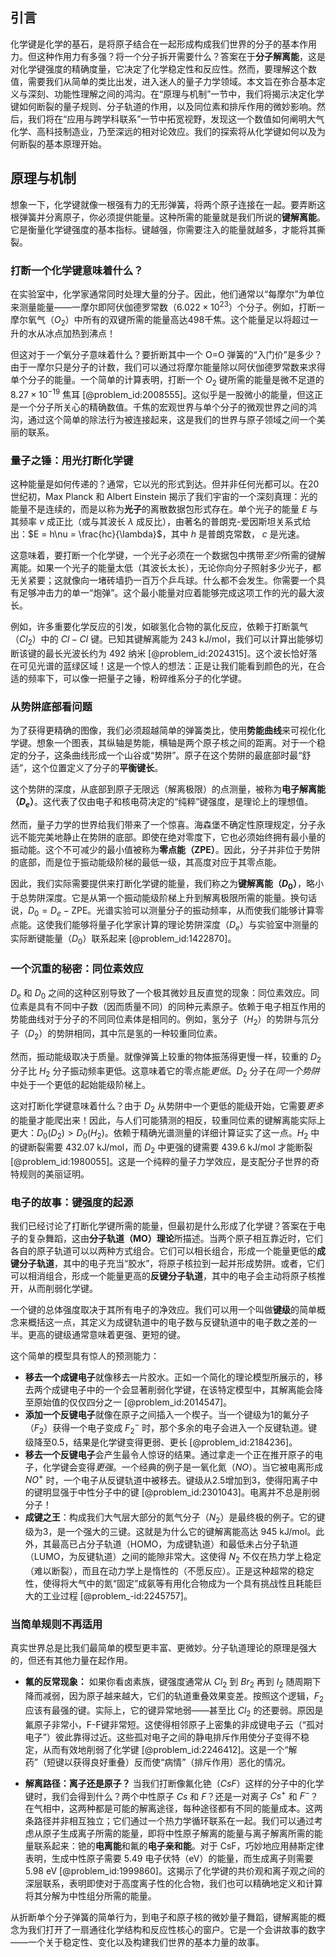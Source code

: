 ## 引言
化学键是化学的基石，是将原子结合在一起形成构成我们世界的分子的基本作用力。但这种作用力有多强？将一个分子拆开需要什么？答案在于**分子解离能**，这是对化学键强度的精确度量，它决定了化学稳定性和反应性。然而，要理解这个数值，需要我们从简单的类比出发，进入迷人的量子力学领域。本文旨在弥合基本定义与深刻、功能性理解之间的鸿沟。在“原理与机制”一节中，我们将揭示决定化学键如何断裂的量子规则、分子轨道的作用，以及同位素和排斥作用的微妙影响。然后，我们将在“应用与跨学科联系”一节中拓宽视野，发现这一个数值如何阐明大气化学、高科技制造业，乃至深远的相对论效应。我们的探索将从化学键如何以及为何断裂的基本原理开始。

## 原理与机制

想象一下，化学键就像一根强有力的无形弹簧，将两个原子连接在一起。要弄断这根弹簧并分离原子，你必须提供能量。这种所需的能量就是我们所说的**键解离能**。它是衡量化学键强度的基本指标。键越强，你需要注入的能量就越多，才能将其撕裂。

### 打断一个化学键意味着什么？

在实验室中，化学家通常同时处理大量的分子。因此，他们通常以“每摩尔”为单位来测量能量——一摩尔即阿伏伽德罗常数（$6.022 \times 10^{23}$）个分子。例如，打断一摩尔氧气（$O_2$）中所有的双键所需的能量高达$498$千焦。这个能量足以将超过一升的水从冰点加热到沸点！

但这对于*一个*氧分子意味着什么？要折断其中一个 O=O 弹簧的“入门价”是多少？由于一摩尔只是分子的计数，我们可以通过将摩尔能量除以阿伏伽德罗常数来求得单个分子的能量。一个简单的计算表明，打断一个 $O_2$ 键所需的能量是微不足道的 $8.27 \times 10^{-19}$ 焦耳 [@problem_id:2008555]。这似乎是一股微小的能量，但这正是一个分子所关心的精确数值。千焦的宏观世界与单个分子的微观世界之间的鸿沟，通过这个简单的除法行为被连接起来，这是我们的世界与原子领域之间一个美丽的联系。

### 量子之锤：用光打断化学键

这种能量是如何传递的？通常，它以光的形式到达。但并非任何光都可以。在20世纪初，Max Planck 和 Albert Einstein 揭示了我们宇宙的一个深刻真理：光的能量不是连续的，而是以称为**光子**的离散数据包形式存在。单个光子的能量 $E$ 与其频率 $\nu$ 成正比（或与其波长 $\lambda$ 成反比），由著名的普朗克-爱因斯坦关系式给出：$E = h\nu = \frac{hc}{\lambda}$，其中 $h$ 是普朗克常数， $c$ 是光速。

这意味着，要打断一个化学键，一个光子必须在一个数据包中携带*至少*所需的键解离能。如果一个光子的能量太低（其波长太长），无论你向分子照射多少光子，都无关紧要；这就像向一堵砖墙扔一百万个乒乓球。什么都不会发生。你需要一个具有足够冲击力的单一“炮弹”。这个最小能量对应着能够完成这项工作的光的最大波长。

例如，许多重要化学反应的引发，如碳氢化合物的氯化反应，依赖于打断氯气（$Cl_2$）中的 $Cl-Cl$ 键。已知其键解离能为 $243$ kJ/mol，我们可以计算出能够切断该键的最长光波长约为 $492$ 纳米 [@problem_id:2024315]。这个波长恰好落在可见光谱的蓝绿区域！这是一个惊人的想法：正是让我们能看到颜色的光，在合适的频率下，可以像一把量子之锤，粉碎维系分子的化学键。

### 从势阱底部看问题

为了获得更精确的图像，我们必须超越简单的弹簧类比，使用**势能曲线**来可视化化学键。想象一个图表，其纵轴是势能，横轴是两个原子核之间的距离。对于一个稳定的分子，这条曲线形成一个山谷或“势阱”。原子在这个势阱的最底部时最“舒适”，这个位置定义了分子的**平衡键长**。

这个势阱的深度，从底部到原子无限远（解离极限）的点测量，被称为**电子解离能（$D_e$）**。这代表了仅由电子和核电荷决定的“纯粹”键强度，是理论上的理想值。

然而，量子力学的世界给我们带来了一个惊喜。海森堡不确定性原理规定，分子永远不能完美地静止在势阱的底部。即使在绝对零度下，它也必须始终拥有最小量的振动能。这个不可减少的最小值被称为**零点能（ZPE）**。因此，分子并非位于势阱的底部，而是位于振动能级阶梯的最低一级，其高度对应于其零点能。

因此，我们实际需要提供来打断化学键的能量，我们称之为**键解离能（$D_0$）**，略小于总势阱深度。它是从第一个振动能级阶梯上升到解离极限所需的能量。换句话说，$D_0 = D_e - \text{ZPE}$。光谱实验可以测量分子的振动频率，从而使我们能够计算零点能。这使我们能够将量子化学家计算的理论势阱深度（$D_e$）与实验室中测量的实际断键能量（$D_0$）联系起来 [@problem_id:1422870]。

### 一个沉重的秘密：同位素效应

$D_e$ 和 $D_0$ 之间的这种区别导致了一个极其微妙且反直觉的现象：同位素效应。同位素是具有不同中子数（因而质量不同）的同种元素原子。依赖于电子相互作用的势能曲线对于分子的不同同位素体是相同的。例如，氢分子（$H_2$）的势阱与氘分子（$D_2$）的势阱相同，其中氘是氢的一种较重同位素。

然而，振动能级取决于质量。就像弹簧上较重的物体振荡得更慢一样，较重的 $D_2$ 分子比 $H_2$ 分子振动频率更低。这意味着它的零点能*更低*。$D_2$ 分子在*同一个势阱*中处于一个更低的起始能级阶梯上。

这对打断化学键意味着什么？由于 $D_2$ 从势阱中一个更低的能级开始，它需要*更多*的能量才能爬出来！因此，与人们可能猜测的相反，较重同位素的键解离能实际上更大：$D_0(D_2) \gt D_0(H_2)$。依赖于精确光谱测量的详细计算证实了这一点。$H_2$ 中的键断裂需要 $432.07$ kJ/mol，而 $D_2$ 中更强的键需要 $439.6$ kJ/mol 才能断裂 [@problem_id:1980055]。这是一个纯粹的量子力学效应，是支配分子世界的奇特规则的美丽证明。

### 电子的故事：键强度的起源

我们已经讨论了打断化学键所需的能量，但最初是什么形成了化学键？答案在于电子的复杂舞蹈，这由**分子轨道（MO）理论**所描述。当两个原子相互靠近时，它们各自的原子轨道可以以两种方式组合。它们可以相长组合，形成一个能量更低的**成键分子轨道**，其中的电子充当“胶水”，将原子核拉到一起并形成势阱。或者，它们可以相消组合，形成一个能量更高的**反键分子轨道**，其中的电子会主动将原子核推开，从而削弱化学键。

一个键的总体强度取决于其所有电子的净效应。我们可以用一个叫做**键级**的简单概念来概括这一点，其定义为成键轨道中的电子数与反键轨道中的电子数之差的一半。更高的键级通常意味着更强、更短的键。

这个简单的模型具有惊人的预测能力：

*   **移去一个成键电子**就像移去一片胶水。正如一个简化的理论模型所展示的，移去两个成键电子中的一个会显著削弱化学键，在该特定模型中，其解离能会降至原始值的仅仅四分之一 [@problem_id:2014547]。
*   **添加一个反键电子**就像在原子之间插入一个楔子。当一个键级为1的氟分子（$F_2$）获得一个电子变成 $F_2^-$ 时，那个多余的电子会进入一个反键轨道。键级降至0.5，结果是化学键变得更弱、更长 [@problem_id:2184236]。
*   **移去一个反键电子**会产生最令人惊讶的结果。通过拿走一个正在推开原子的电子，化学键会变得*更强*。一个经典的例子是一氧化氮（$NO$）。当它被电离形成 $NO^+$ 时，一个电子从反键轨道中被移去。键级从2.5增加到3，使得阳离子中的键明显强于中性分子中的键 [@problem_id:2301043]。电离并不总是削弱分子！
*   **成键之王**：构成我们大气层大部分的氮气分子（$N_2$）是最终极的例子。它的键级为3，是一个强大的三键。这就是为什么它的键解离能高达 $945$ kJ/mol。此外，其最高已占分子轨道（HOMO，为成键轨道）和最低未占分子轨道（LUMO，为反键轨道）之间的能隙非常大。这使得 $N_2$ 不仅在热力学上稳定（难以断裂），而且在动力学上是惰性的（不愿反应）。正是这种超常的稳定性，使得将大气中的氮“固定”成氨等有用化合物成为一个具有挑战性且耗能巨大的工业过程 [@problem_-id:2245757]。

### 当简单规则不再适用

真实世界总是比我们最简单的模型更丰富、更微妙。分子轨道理论的原理是强大的，但还有其他力量在起作用。

*   **氟的反常现象：** 如果你看卤素族，键强度通常从 $Cl_2$ 到 $Br_2$ 再到 $I_2$ 随周期下降而减弱，因为原子越来越大，它们的轨道重叠效果变差。按照这个逻辑，$F_2$ 应该有最强的键。实际上，它的键异常地弱——甚至比 $Cl_2$ 的还要弱。原因是氟原子非常小，F-F键非常短。这使得相邻原子上密集的非成键电子云（“孤对电子”）彼此靠得过近。这些孤对电子之间的静电排斥作用使分子变得不稳定，从而有效地削弱了化学键 [@problem_id:2246412]。这是一个“解药”（短键以获得良好重叠）反而使“病情”（排斥作用）恶化的情况。

*   **解离路径：离子还是原子？** 当我们打断像氟化铯（$CsF$）这样的分子中的化学键时，我们会得到什么？两个中性原子 $Cs$ 和 $F$？还是一对离子 $Cs^+$ 和 $F^-$？在气相中，这两种都是可能的解离途径，每种途径都有不同的能量成本。这两条路径并非相互独立；它们通过一个热力学循环联系在一起。我们可以通过考虑从原子生成离子所需的能量，即将中性原子解离的能量与离子解离所需的能量联系起来：铯的**电离能**和氟的**电子亲和能**。对于 CsF，巧妙地应用赫斯定律表明，生成中性原子需要 $5.49$ 电子伏特（eV）的能量，而生成离子则需要 $5.98$ eV [@problem_id:1999860]。这揭示了化学键的共价观和离子观之间的深层联系，表明即使对于高度离子性的化合物，我们也可以精确地定义和计算将其分解为中性组分所需的能量。

从折断单个分子弹簧的简单行为，到电子和原子核的微妙量子舞蹈，键解离能的概念为我们打开了一扇通往化学结构和反应性核心的窗户。它是一个会讲故事的数字——一个关于稳定性、变化以及构建我们世界的基本力量的故事。

